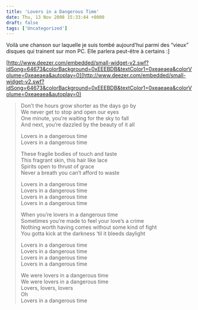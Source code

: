 ```yaml
---
title: 'Lovers in a Dangerous Time'
date: Thu, 13 Nov 2008 15:33:44 +0000
draft: false
tags: ['Uncategorized']
---
```


Voilà une chanson sur laquelle je suis tombé aujourd'hui parmi des “vieux” disques qui trainent sur mon PC. Elle parlera peut-être à certains :\]

[http://www.deezer.com/embedded/small-widget-v2.swf?idSong=64673&colorBackground=0xEEEBDB&textColor1=0xeaeaea&colorVolume=0xeaeaea&autoplay=0](http://www.deezer.com/embedded/small-widget-v2.swf?idSong=64673&colorBackground=0xEEEBDB&textColor1=0xeaeaea&colorVolume=0xeaeaea&autoplay=0)

> Don’t the hours grow shorter as the days go by  
> We never get to stop and open our eyes  
> One minute, you’re waiting for the sky to fall  
> And next, you’re dazzled by the beauty of it all
> 
> Lovers in a dangerous time  
> Lovers in a dangerous time
> 
> These fragile bodies of touch and taste  
> This fragrant skin, this hair like lace  
> Spirits open to thrust of grace  
> Never a breath you can’t afford to waste
> 
> Lovers in a dangerous time  
> Lovers in a dangerous time  
> Lovers in a dangerous time  
> Lovers in a dangerous time
> 
> When you’re lovers in a dangerous time  
> Sometimes you’re made to feel your love’s a crime  
> Nothing worth having comes without some kind of fight  
> You gotta kick at the darkness ‘til it bleeds daylight
> 
> Lovers in a dangerous time  
> Lovers in a dangerous time  
> Lovers in a dangerous time  
> Lovers in a dangerous time
> 
> We were lovers in a dangerous time  
> We were lovers in a dangerous time  
> Lovers, lovers, lovers  
> Oh  
> Lovers in a dangerous time